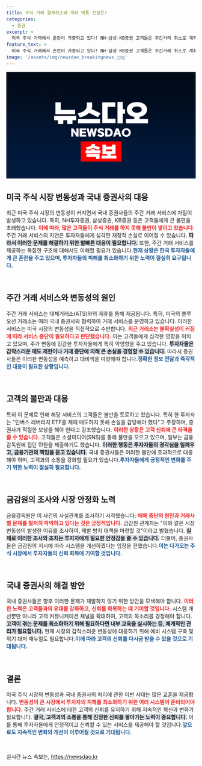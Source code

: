 ```yaml
---
title: 주식 거래 결제취소와 계좌 먹통 진실은?
categories:
  - 증권
excerpt: >
  미국 주식 거래에서 혼란이 가중되고 있다! NH·삼성·KB증권 고객들은 주간거래 취소로 계좌가 먹통이 되어 손실을 입었다. 급변하는 시장 속에서 투자자들은 피해 보상을 요구하며 집단 대응에 나섰다. 이 사태의 전말은? 클릭해서 확인하세요!
feature_text: >
  미국 주식 거래에서 혼란이 가중되고 있다! NH·삼성·KB증권 고객들은 주간거래 취소로 계좌가 먹통이 되어 손실을 입었다. 급변하는 시장 속에서 투자자들은 피해 보상을 요구하며 집단 대응에 나섰다. 이 사태의 전말은? 클릭해서 확인하세요!
image: '/assets/img/newsdao_breakingnews.jpg'
---
```


<p><img src="/assets/img/newsdao_breakingnews.jpg" alt="ranknews 속보" /></p>

<h2 data-ke-size="size26">미국 주식 시장 변동성과 국내 증권사의 대응</h2>

<p data-ke-size="size16">최근 미국 주식 시장의 변동성이 커지면서 국내 증권사들의 주간 거래 서비스에 차질이 발생하고 있습니다. 특히, NH투자증권, 삼성증권, KB증권 등은 고객들에게 큰 불편을 초래했습니다. <b><span style="color: #ee2323;">이에 따라, 많은 고객들이 주식 거래를 하지 못해 불만이 쌓이고 있습니다.</span></b> 주간 거래 서비스의 지연은 투자자들에게 심각한 재정적 손실로 이어질 수 있습니다. <b><span style="background-color: #21538527;">따라서 이러한 문제를 해결하기 위한 발빠른 대응이 필요합니다.</span></b> 또한, 주간 거래 서비스를 제공하는 복잡한 구조에 대해서도 이해할 필요가 있습니다.<b><span style="color: #1a5490;">현재 상황은 한국 투자자들에게 큰 혼란을 주고 있으며, 투자자들의 피해를 최소화하기 위한 노력이 절실히 요구됩니다.</span></b></p>

<p data-ke-size="size16">&nbsp;</p>

<h2 data-ke-size="size26">주간 거래 서비스와 변동성의 원인</h2>

<p data-ke-size="size16">주간 거래 서비스는 대체거래소(ATS)와의 제휴를 통해 제공됩니다. 특히, 미국의 블루오션 거래소는 여러 국내 증권사와 협력하여 거래 서비스를 운영하고 있습니다. 이러한 서비스는 미국 시장의 변동성을 직접적으로 수반합니다. <b><span style="color: #ee2323;">최근 거래소는 불확실성이 커짐에 따라 서비스 중단이 필요하다고 판단했습니다.</span></b> 이는 고객들에게 심각한 영향을 미치고 있으며, 주가 변동에 민감한 투자자들에게 특히 악영향을 주고 있습니다. <b><span style="background-color: #21538527;">투자자들은 갑작스러운 매도 제한이나 거래 중단에 의해 큰 손실을 경험할 수 있습니다.</span></b> 따라서 증권사들은 이러한 변동성을 예측하고 대비책을 마련해야 합니다.<b><span style="color: #1a5490;">정확한 정보 전달과 즉각적인 대응이 필요한 상황입니다.</span></b></p>

<p data-ke-size="size16">&nbsp;</p>

<h2 data-ke-size="size26">고객의 불만과 대응</h2>

<p data-ke-size="size16">특히 이 문제로 인해 해당 서비스의 고객들은 불만을 토로하고 있습니다. 특히 한 투자자는 "인버스 레버리지 ETF를 제때 매도하지 못해 손실을 감당해야 했다"고 주장하며, 증권사가 적절한 보상을 해야 한다고 강조했습니다. <b><span style="color: #ee2323;">이러한 상황은 고객 신뢰에 큰 타격을 줄 수 있습니다.</span></b> 고객들은 소셜미디어(SNS)를 통해 불만을 모으고 있으며, 일부는 금융감독원에 집단 민원을 제출하기도 했습니다. <b><span style="background-color: #21538527;">이러한 행동은 투자자들의 경각심을 일깨우고, 금융기관의 책임을 묻고 있습니다.</span></b> 국내 증권사들은 이러한 불만에 효과적으로 대응해야 하며, 고객과의 소통을 강화할 필요가 있습니다.<b><span style="color: #1a5490;">투자자들에게 긍정적인 변화를 주기 위한 노력이 절실히 필요합니다.</span></b></p>

<p data-ke-size="size16">&nbsp;</p>

<h2 data-ke-size="size26">금감원의 조사와 시장 안정화 노력</h2>

<p data-ke-size="size16">금융감독원은 이 사건의 사실관계를 조사하기 시작했습니다. <b><span style="color: #ee2323;">매매 중단의 원인과 거래사별 문제를 철저히 파악하고 있다는 것은 긍정적입니다.</span></b> 금감원 관계자는 "이와 같은 시장 변동성이 발생한 이유를 조사하여, 재발 방지 대책을 마련할 것"이라고 밝혔습니다. <b><span style="background-color: #21538527;">실제로 이러한 조사와 조치는 투자자에게 필요한 안정감을 줄 수 있습니다.</span></b> 더불어, 증권사들은 금감원의 지시에 따라 시스템을 개선하겠다는 입장을 전했습니다.<b><span style="color: #1a5490;">이는 다가오는 주식 시장에서 투자자들의 신뢰 회복에 기여할 것입니다.</span></b></p>

<p data-ke-size="size16">&nbsp;</p>

<h2 data-ke-size="size26">국내 증권사의 해결 방안</h2>

<p data-ke-size="size16">국내 증권사들은 향후 이러한 문제가 재발하지 않기 위한 방안을 모색해야 합니다. <b><span style="color: #ee2323;">이러한 노력은 고객들과의 유대를 강화하고, 신뢰를 회복하는 데 기여할 것입니다.</span></b> 시스템 개선뿐만 아니라 고객 커뮤니케이션 채널을 확대하여, 고객의 목소리를 경청해야 합니다. <b><span style="background-color: #21538527;">고객이 겪는 문제를 최소화하기 위해 필요하다면 내부 교육을 실시하는 등, 체계적인 관리가 필요합니다.</span></b> 현재 시장의 갑작스러운 변동성에 대응하기 위해 예비 시스템 구축 및 위기 대처 매뉴얼도 필요합니다.<b><span style="color: #1a5490;">이에 따라 고객의 신뢰를 다시금 받을 수 있을 것으로 기대됩니다.</span></b></p>

<p data-ke-size="size16">&nbsp;</p>

<h2 data-ke-size="size26">결론</h2>

<p data-ke-size="size16">미국 주식 시장의 변동성과 국내 증권사의 처리에 관한 이번 사태는 많은 교훈을 제공합니다. <b><span style="color: #ee2323;">변동성이 큰 시장에서 투자자의 피해를 최소화하기 위한 여러 시스템이 준비되어야 합니다.</span></b> 주간 거래 서비스에 대한 고객의 신뢰를 유지하기 위해 지속적인 혁신과 변화가 필요합니다. <b><span style="background-color: #21538527;">결국, 고객과의 소통을 통해 진정한 신뢰를 쌓아가는 노력이 중요합니다.</span></b> 이를 통해 투자자들에게 안정적이고 신뢰할 수 있는 서비스를 제공해야 할 것입니다.<b><span style="color: #1a5490;">앞으로도 지속적인 변화와 개선이 이루어질 것으로 기대됩니다.</span></b></p>

<p data-ke-size="size16">&nbsp;</p>
실시간 뉴스 속보는, <a href="https://newsdao.kr" rel="dofollow">https://newsdao.kr</a>


